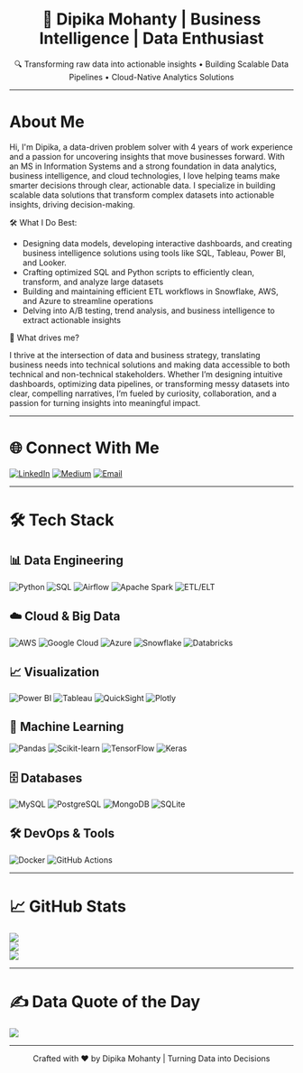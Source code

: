 <!-- Data Enthusiast -->

<h1 align="center">🚀 Dipika Mohanty | Business Intelligence | Data Enthusiast </h1>

<p align="center">🔍 Transforming raw data into actionable insights • Building Scalable Data Pipelines • Cloud-Native Analytics Solutions</p>

---

# About Me

Hi, I'm Dipika, a data-driven problem solver with 4 years of work experience and a passion for uncovering insights that move businesses forward. With an MS in Information Systems and a strong foundation in data analytics, business intelligence, and cloud technologies, I love helping teams make smarter decisions through clear, actionable data. I specialize in building scalable data solutions that transform complex datasets into actionable insights, driving decision-making.

🛠️ What I Do Best:
- Designing data models, developing interactive dashboards, and creating business intelligence solutions using tools like SQL, Tableau, Power BI, and Looker.
- Crafting optimized SQL and Python scripts to efficiently clean, transform, and analyze large datasets
- Building and maintaining efficient ETL workflows in Snowflake, AWS, and Azure to streamline operations
- Delving into A/B testing, trend analysis, and business intelligence to extract actionable insights

🌱 What drives me?

I thrive at the intersection of data and business strategy, translating business needs into technical solutions and making data accessible to both technical and non-technical stakeholders. Whether I’m designing intuitive dashboards, optimizing data pipelines, or transforming messy datasets into clear, compelling narratives, I’m fueled by curiosity, collaboration, and a passion for turning insights into meaningful impact.


---

# 🌐 Connect With Me

[![LinkedIn](https://img.shields.io/badge/LinkedIn-%230077B5.svg?logo=linkedin&logoColor=white)](https://www.linkedin.com/in/dipika-mohanty/) 
[![Medium](https://img.shields.io/badge/Medium-12100E?logo=medium&logoColor=white)](https://medium.com/@dipika.mhnt) 
[![Email](https://img.shields.io/badge/Email-D14836?logo=gmail&logoColor=white)](mailto:dipikamohanty305@gmail.com) 

---

# 🛠 Tech Stack

## 📊 Data Engineering
![Python](https://img.shields.io/badge/Python-3670A0?style=for-the-badge&logo=python&logoColor=ffdd54)
![SQL](https://img.shields.io/badge/SQL-005C9C?style=for-the-badge&logo=postgresql&logoColor=white)
![Airflow](https://img.shields.io/badge/Apache%20Airflow-017CEE?style=for-the-badge&logo=Apache%20Airflow&logoColor=white)
![Apache Spark](https://img.shields.io/badge/Apache%20Spark-FDEE21?style=for-the-badge&logo=apachespark&logoColor=black)
![ETL/ELT](https://img.shields.io/badge/ETL%2FELT-00BFFF?style=for-the-badge)

## ☁️ Cloud & Big Data
![AWS](https://img.shields.io/badge/AWS-FF9900?style=for-the-badge&logo=amazonaws&logoColor=white)
![Google Cloud](https://img.shields.io/badge/Google%20Cloud-4285F4?style=for-the-badge&logo=googlecloud&logoColor=white)
![Azure](https://img.shields.io/badge/Azure-0072C6?style=for-the-badge&logo=microsoftazure&logoColor=white)
![Snowflake](https://img.shields.io/badge/Snowflake-29B5E8?style=for-the-badge&logo=snowflake&logoColor=white)
![Databricks](https://img.shields.io/badge/Databricks-FF3621?style=for-the-badge&logo=databricks&logoColor=white)

## 📈 Visualization
![Power BI](https://img.shields.io/badge/Power%20BI-F2C811?style=for-the-badge&logo=powerbi&logoColor=black)
![Tableau](https://img.shields.io/badge/Tableau-E97627?style=for-the-badge&logo=tableau&logoColor=white)
![QuickSight](https://img.shields.io/badge/AWS%20QuickSight-FF9900?style=for-the-badge&logo=amazonaws&logoColor=white)
![Plotly](https://img.shields.io/badge/Plotly-3F4F75?style=for-the-badge&logo=plotly&logoColor=white)

## 🧠 Machine Learning
![Pandas](https://img.shields.io/badge/Pandas-150458?style=for-the-badge&logo=pandas&logoColor=white)
![Scikit-learn](https://img.shields.io/badge/Scikit--learn-F7931E?style=for-the-badge&logo=scikit-learn&logoColor=white)
![TensorFlow](https://img.shields.io/badge/TensorFlow-FF6F00?style=for-the-badge&logo=tensorflow&logoColor=white)
![Keras](https://img.shields.io/badge/Keras-D00000?style=for-the-badge&logo=keras&logoColor=white)

## 🗄️ Databases
![MySQL](https://img.shields.io/badge/MySQL-005C84?style=for-the-badge&logo=mysql&logoColor=white)
![PostgreSQL](https://img.shields.io/badge/PostgreSQL-336791?style=for-the-badge&logo=postgresql&logoColor=white)
![MongoDB](https://img.shields.io/badge/MongoDB-4EA94B?style=for-the-badge&logo=mongodb&logoColor=white)
![SQLite](https://img.shields.io/badge/SQLite-003B57?style=for-the-badge&logo=sqlite&logoColor=white)

## 🛠️ DevOps & Tools
![Docker](https://img.shields.io/badge/Docker-0db7ed?style=for-the-badge&logo=docker&logoColor=white)
![GitHub Actions](https://img.shields.io/badge/GitHub%20Actions-2088FF?style=for-the-badge&logo=githubactions&logoColor=white)

---

# 📈 GitHub Stats

![](https://github-readme-stats.vercel.app/api?username=dipika0305&theme=ayu-mirage&hide_border=false&include_all_commits=true&count_private=true)
<br/>
![](https://github-readme-streak-stats.herokuapp.com/?user=dipika0305&theme=ayu-mirage&hide_border=false)
<br/>
![](https://github-readme-stats.vercel.app/api/top-langs/?username=dipika0305&theme=ayu-mirage&layout=compact&hide_border=false)

---

# ✍️ Data Quote of the Day

![](https://quotes-github-readme.vercel.app/api?type=horizontal&theme=tokyonight)

---

<p align="center">
  Crafted with ❤️ by Dipika Mohanty | Turning Data into Decisions
</p>
